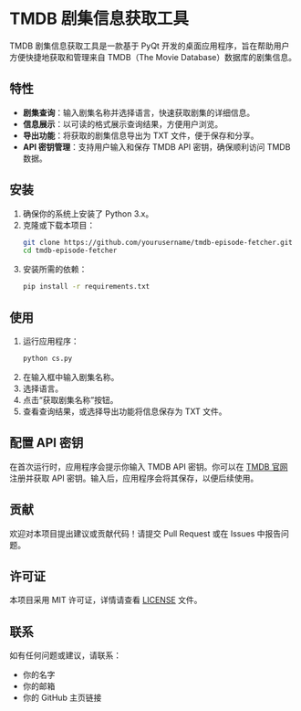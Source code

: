 # TMDB 剧集信息获取工具

TMDB 剧集信息获取工具是一款基于 PyQt 开发的桌面应用程序，旨在帮助用户方便快捷地获取和管理来自 TMDB（The Movie Database）数据库的剧集信息。

## 特性

- **剧集查询**：输入剧集名称并选择语言，快速获取剧集的详细信息。
- **信息展示**：以可读的格式展示查询结果，方便用户浏览。
- **导出功能**：将获取的剧集信息导出为 TXT 文件，便于保存和分享。
- **API 密钥管理**：支持用户输入和保存 TMDB API 密钥，确保顺利访问 TMDB 数据。

## 安装

1. 确保你的系统上安装了 Python 3.x。
2. 克隆或下载本项目：
   ```bash
   git clone https://github.com/yourusername/tmdb-episode-fetcher.git
   cd tmdb-episode-fetcher
   ```
3. 安装所需的依赖：
   ```bash
   pip install -r requirements.txt
   ```

## 使用

1. 运行应用程序：
   ```bash
   python cs.py
   ```
2. 在输入框中输入剧集名称。
3. 选择语言。
4. 点击“获取剧集名称”按钮。
5. 查看查询结果，或选择导出功能将信息保存为 TXT 文件。

## 配置 API 密钥

在首次运行时，应用程序会提示你输入 TMDB API 密钥。你可以在 [TMDB 官网](https://www.themoviedb.org/) 注册并获取 API 密钥。输入后，应用程序会将其保存，以便后续使用。

## 贡献

欢迎对本项目提出建议或贡献代码！请提交 Pull Request 或在 Issues 中报告问题。

## 许可证

本项目采用 MIT 许可证，详情请查看 [LICENSE](LICENSE) 文件。

## 联系

如有任何问题或建议，请联系：

- 你的名字
- 你的邮箱
- 你的 GitHub 主页链接
